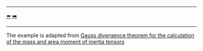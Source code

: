 ***
[⬅️](../011/README.md "Previous example")
[➡️](../003/README.md "Next example")
***

The example is adapted from [Gauss divergence theorem for the calculation of the mass and area moment of inertia tensors](https://doi.org/10.1007/s00707-025-04419-1)
